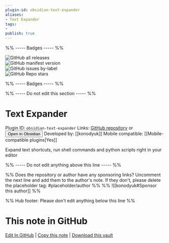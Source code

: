 ```yaml
---
plugin-id: obsidian-text-expander
aliases:
- Text Expander
tags: 
- 
publish: true
---
```


%% ----- Badges ----- %%

![GitHub all releases](https://img.shields.io/github/downloads/konodyuk/obsidian-text-expander/total?color=573E7A&logo=github&style=for-the-badge)   
![GitHub manifest version](https://img.shields.io/github/manifest-json/v/konodyuk/obsidian-text-expander?color=573E7A&logo=github&style=for-the-badge)   
![GitHub issues by-label](https://img.shields.io/github/issues/konodyuk/obsidian-text-expander/help%20wanted?color=573E7A&logo=github&style=for-the-badge)   
![GitHub Repo stars](https://img.shields.io/github/stars/konodyuk/obsidian-text-expander?color=573E7A&logo=github&style=for-the-badge)

%% ----- Badges ----- %%

%% ----- Do not edit this section ----- %%

# Text Expander

Plugin ID: `obsidian-text-expander`
Links: [GitHub repository](https://github.com/konodyuk/obsidian-text-expander) or [<button id=HH>Open in Obsidian</button>](obsidian://goto-plugin?id=obsidian-text-expander)
Developed by: [[konodyuk]]
Mobile compatible: [[Mobile-compatible plugins|Yes]]

Expand text shortcuts, run shell commands and python scripts right in your editor

%% ----- Do not edit anything above this line ----- %% 

%% Does the repository or author have any sponsoring links? Uncomment the next line and add them to the author's note. If they don't, please delete the placeholder tag: #placeholder/author %%
%% ![[konodyuk#Sponsor this author]] %%

%% Hub footer: Please don't edit anything below this line %%

# This note in GitHub

<span class="git-footer">[Edit In GitHub](https://github.dev/obsidian-community/obsidian-hub/blob/main/02%20-%20Community%20Expansions/02.05%20All%20Community%20Expansions/Plugins/obsidian-text-expander.md "git-hub-edit-note") | [Copy this note](https://raw.githubusercontent.com/obsidian-community/obsidian-hub/main/02%20-%20Community%20Expansions/02.05%20All%20Community%20Expansions/Plugins/obsidian-text-expander.md "git-hub-copy-note") | [Download this vault](https://github.com/obsidian-community/obsidian-hub/archive/refs/heads/main.zip "git-hub-download-vault") </span>
